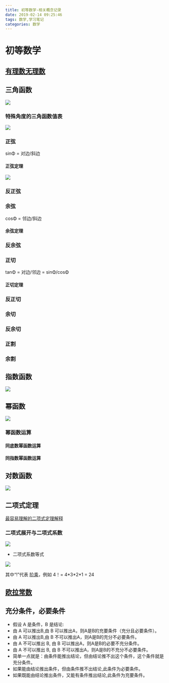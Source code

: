 ```yaml
---
title: 初等数学-相关概念记录
date: 2019-02-14 09:25:46
tags: 数学,学习笔记
categories: 数学
---
```



# 初等数学

## [有理数无理数](https://www.shuxuele.com/irrational-numbers.html)


## 三角函数

![](https://ws3.sinaimg.cn/large/006tKfTcly1g06bdpxrwij30g80beaat.jpg)

### 特殊角度的三角函数值表
![](https://ws1.sinaimg.cn/large/006tKfTcly1g0ajpd019wj30e706igmp.jpg)

### 正弦

sinΦ = 对边/斜边

#### 正弦定理

![](https://ws2.sinaimg.cn/large/006tKfTcgy1g06bnf2367j30za0rmdk4.jpg)

### 反正弦

### 余弦

cosΦ = 邻边/斜边

#### 余弦定理

### 反余弦

### 正切

tanΦ = 对边/邻边 = sinΦ/cosΦ

#### 正切定理

### 反正切

### 余切

### 反余切

### 正割

### 余割

## 指数函数

![](https://ws4.sinaimg.cn/large/006tKfTcgy1g062lwzogdj30d001474g.jpg)

## 幂函数

![](https://ws2.sinaimg.cn/large/006tKfTcly1g062lj1e28j30cb01774h.jpg)

### 幂函数运算

#### 同底数幂函数运算

#### 同指数幂函数运算

## 对数函数

![](https://ws1.sinaimg.cn/large/006tKfTcgy1g062mbl2t9j30qk013wf2.jpg)


## 二项式定理

[最容易理解的二项式定理解释](https://www.shuxuele.com/algebra/binomial-theorem.html)

### 二项式展开与二项式系数

![](https://ws4.sinaimg.cn/large/006tNc79gy1g05pb8gww8j318c0ky41r.jpg)

- 二项式系数等式

![](https://ws2.sinaimg.cn/large/006tKfTcly1g05xkzwbz4j308p029mx2.jpg)

其中“!”代表 [阶乘](https://www.shuxuele.com/numbers/factorial.html)，例如 4！= 4\*3\*2\*1 = 24

## [欧拉常数](https://www.shuxuele.com/numbers/e-eulers-number.html)

## 充分条件，必要条件

- 假设 A 是条件，B 是结论: 
- 由 A 可以推出B,由 B 可以推出A，则A是B的充要条件（充分且必要条件）。 
- 由 A 可以推出B,由 B 不可以推出A，则A是B的充分不必要条件。 
- 由 A 不可以推出 B, 由 B 可以推出A，则A是B的必要不充分条件。 
- 由 A 不可以推出 B, 由 B 不可以推出A，则A是B的不充分不必要条件。 
- 简单一点就是：由条件能推出结论，但由结论推不出这个条件，这个条件就是充分条件。 
- 如果能由结论推出条件，但由条件推不出结论,此条件为必要条件。 
- 如果既能由结论推出条件，又能有条件推出结论,此条件为充要条件。





